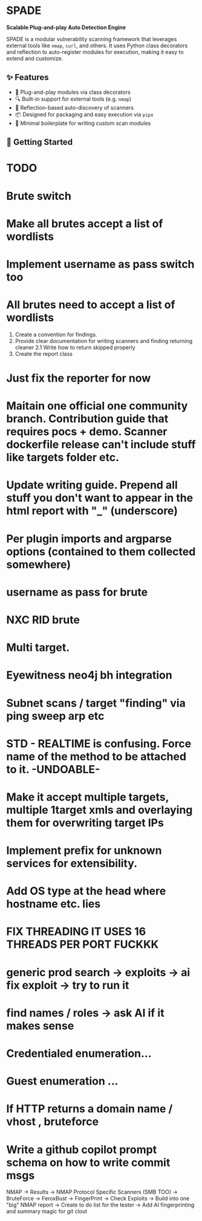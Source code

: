 # SPADE

**Scalable Plug-and-play Auto Detection Engine**

SPADE is a modular vulnerability scanning framework that leverages external tools like `nmap`, `curl`, and others. It uses Python class decorators and reflection to auto-register modules for execution, making it easy to extend and customize.

## ✨ Features

- 🔌 Plug-and-play modules via class decorators
- 🔍 Built-in support for external tools (e.g. `nmap`)
- 🧠 Reflection-based auto-discovery of scanners
- 📦 Designed for packaging and easy execution via `pipx`
- 💬 Minimal boilerplate for writing custom scan modules

## 🚀 Getting Started

# TODO
# Brute switch
# Make all brutes accept a list of wordlists
# Implement username as pass switch too
# All brutes need to accept a list of wordlists

1. Create a convention for findings. 
2. Provide clear documentation for writing scanners and finding returning cleaner
2.1 Write how to return skipped properly
3. Create the report class

# Just fix the reporter for now
# Maitain one official one community branch. Contribution guide that requires pocs + demo. Scanner dockerfile release can't include stuff like targets folder etc.
# Update writing guide. Prepend all stuff you don't want to appear in the html report with "_" (underscore)
# Per plugin imports and argparse options (contained to them collected somewhere)
# username as pass for brute
# NXC RID brute
# Multi target.
# Eyewitness neo4j bh integration
# Subnet scans / target "finding" via ping sweep arp etc
# STD - REALTIME is confusing. Force name of the method to be attached to it. -UNDOABLE-
# Make it accept multiple targets, multiple 1target xmls and overlaying them for overwriting target IPs
# Implement prefix for unknown services for extensibility.
# Add OS type at the head where hostname etc. lies
# FIX THREADING IT USES 16 THREADS PER PORT FUCKKK
# generic prod search -> exploits -> ai fix exploit -> try to run it
# find names / roles -> ask AI if it makes sense
# Credentialed enumeration...
# Guest enumeration ...
# If HTTP returns a domain name / vhost , bruteforce
# Write a github copilot prompt schema on how to write commit msgs
NMAP -> Results -> NMAP Protocol Specific Scanners (SMB TOO) -> BruteForce -> FeroxBust -> FingerPrint -> Check Exploits -> Build into one "big" NMAP report
-> Create to do list for the tester -> Add AI fingerprinting and summary magic for git clout